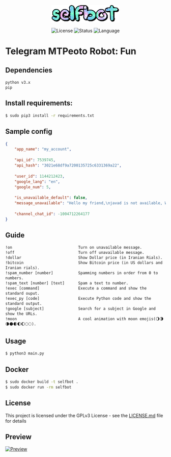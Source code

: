 <div align="center"><img src="https://github.com/siruidops/selfbot/raw/main/.tmp/text.gif"/>

![License](https://img.shields.io/badge/license-GPL-blue) ![Status](https://img.shields.io/badge/state-success-cyan) ![Language](https://img.shields.io/badge/language-Python-purple)
</div>

# Telegram MTPeoto Robot: Fun

## Dependencies
```
python v3.x
pip
```

## Install requirements:
``` bash
$ sudo pip3 install -r requirements.txt
```

## Sample config
``` json
{
    "app_name": "my_account",

    "api_id": 7539745,
    "api_hash": "3021e68df9a7200135725c6331369a22",

    "user_id": 1144212423,
    "google_lang": "en",
    "google_num": 5,

    "is_unavailable_default": false,
    "message_unavailable": "Hello my friend,\njavad is not available, Whenever he is online, I will send him your message.\n\nSource: https://github.com/siruidops/selfbot",

    "channel_chat_id": -1004712264177
}
```

## Guide
``` text
!on                             Turn on unavailable message.
!off                            Turn off unavailable message.
!dollar                         Show Dollar price (in Iranian Rials).
!bitcoin                        Show Bitcoin price (in US dollars and Iranian rials).
!spam_number [number]           Spamming numbers in order from 0 to numbers.
!spam_text [number] [text]      Spam a text to number.
!exec [command]                 Execute a command and show the standard ouput.
!exec_py [code]                 Execute Python code and show the standard output.
!google [subject]               Search for a subject in Google and show the URLs.
!moon                           A cool animation with moon emojis(🌖🌗🌘🌑🌒🌓🌔🌕🌕).
```

## Usage
``` bash
$ python3 main.py
```

## Docker
``` bash
$ sudo docker build -t selfbot .
$ sudo docker run -rm selfbot
```

## License
This project is licensed under the GPLv3 License - see the [LICENSE.md](LICENSE.md) file for details

## Preview
[![Preview](https://img.youtube.com/vi/q-gaVYZasbg/maxresdefault.jpg)](https://youtu.be/q-gaVYZasbg)
